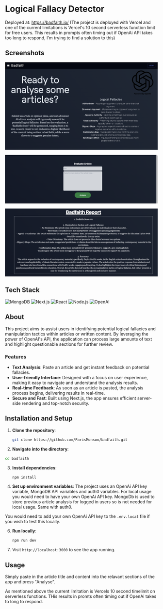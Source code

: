 # Logical Fallacy Detector

Deployed at: https://badfaith.io/
(The project is deployed with Vercel and one of the current limitations is Vercel's 10 second serverless function limit for free users. This results in prompts often timing out if OpenAi API takes too long to respond, I'm trying to find a solution to this)

## Screenshots

![Landing Page](/screenshots/landing-page.png)

![Text input area](/screenshots/article-input-area.png)

![Report Example](/screenshots/report-example.png)


## Tech Stack
![MongoDB](https://img.shields.io/badge/-MongoDB-black?style=flat-square&logo=mongodb&logoColor=white)
![Next.js](https://img.shields.io/badge/-Next.js-black?style=flat-square&logo=next.js&logoColor=white)
![React](https://img.shields.io/badge/-React-black?style=flat-square&logo=react)
![Node.js](https://img.shields.io/badge/-Node.js-black?style=flat-square&logo=node.js&logoColor=white)
![OpenAI](https://img.shields.io/badge/-OpenAI-black?style=flat-square&logo=openai&logoColor=white)



## About

This project aims to assist users in identifying potential logical fallacies and manipulation tactics within articles or written content. By leveraging the power of OpenAI's API, the application can process large amounts of text and highlight questionable sections for further review.

### Features

- **Text Analysis**: Paste an article and get instant feedback on potential fallacies.
- **User-friendly Interface**: Designed with a focus on user experience, making it easy to navigate and understand the analysis results.
- **Real-time Feedback**: As soon as an article is pasted, the analysis process begins, delivering results in real-time.
- **Secure and Fast**: Built using Next.js, the app ensures efficient server-side rendering and top-notch security.

## Installation and Setup

1. **Clone the repository**:
   ```bash
   git clone https://github.com/ParisMonson/badfaith.git
   ```
   
2. **Navigate into the directory**:
```bash
cd badfaith
```


3. **Install dependencies**:
   ```bash
   npm install
   ```


4. **Set up environment variables**:
   The project uses an OpenAi API key variable, MongoDB API variables and auth0 variables. For local usage you would need to have your own OpenAi API key. MongoDb is used to store previous article analysis for logged in users so is not needed for local usage. Same with auth0.
   
You would need to add your own OpenAi API key to the `.env.local` file if you wish to test this locally.

6. **Run locally**:
   ```bash
   npm run dev
   ```

   
6. Visit `http://localhost:3000` to see the app running.

## Usage

Simply paste in the article title and content into the relavant sections of the app and press "Analyse".

As mentioned above the current limitation is Vercels 10 second timelimit on serverless functions. THis results in promts often timing out if OpenAi takes to long to respond.









